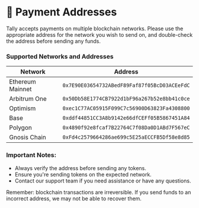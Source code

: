 # 🏦 Payment Addresses

Tally accepts payments on multiple blockchain networks. Please use the appropriate address for the network you wish to send on, and double-check the address before sending any funds.

### Supported Networks and Addresses

<table><thead><tr><th width="275">Network</th><th>Address</th></tr></thead><tbody><tr><td>Ethereum Mainnet</td><td><code>0x7E90E03654732ABedF89Faf87f05BcD03ACEeFdC</code></td></tr><tr><td>Arbitrum One</td><td><code>0x50Db58E1774CB7922d1bF96a267b52e8bb41c0ce</code></td></tr><tr><td>Optimism</td><td><code>0xec1C77AC05915F099C7c56900D63823Fa4308800</code></td></tr><tr><td>Base</td><td><code>0xddf44851CC3A8b9142e66dfCEFf05B5867451A84</code></td></tr><tr><td>Polygon</td><td><code>0x4890f92e8fcaf7B22764C7f08Da0D1ABd7F567eC</code></td></tr><tr><td>Gnosis Chain</td><td><code>0xFd4c2579664286ae699c5E25aECCFB5Df58e8d85</code></td></tr></tbody></table>

### Important Notes:

* Always verify the address before sending any tokens.
* Ensure you're sending tokens on the expected network.
* Contact our support team if you need assistance or have any questions.

Remember: blockchain transactions are irreversible. If you send funds to an incorrect address, we may not be able to recover them.
